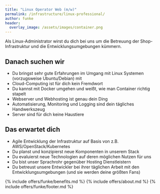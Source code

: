 ```yaml
---
title: "Linux Operator Web (m/w)"
permalink: /infrastructure/linux-professional/
author: funke
header:
  overlay_image: /assets/images/container.png
---
```


Als Linux-Administrator wirst du dich bei uns um die Betreuung der Shop-Infrastruktur und die 
Entwicklungsumgebungen kümmern.

## Danach suchen wir

* Du bringst sehr gute Erfahrungen im Umgang mit Linux Systemen (vorzugsweise Ubuntu/Debian) mit
* Cloud-Computing ist für dich kein Fremdwort
* Du kannst mit Docker umgehen und weißt, wie man Container richtig stapelt
* Webserver und Webhosting ist genau dein Ding
* Automatisierung, Monitoring und Logging sind dein tägliches Handwerkszeug
* Server sind für dich keine Haustiere

## Das erwartet dich

* Agile Entwicklung der Infrastruktur auf Basis von z.B. AWS/OpenStack/Kubernetes
* Du planst und konzipierst neue Komponenten in unserem Stack
* Du evaluierst neue Technologien auf deren möglichen Nutzen für uns 
* Du bist unser Sprachrohr gegenüber Hosting Dienstleistern
* Du betreust unsere Entwickler bei ihrer täglichen Arbeit mit den Entwicklungsumgebungen (und sie werden deine größten Fans)

{% include offers/funke/benefits.md %}
{% include offers/about.md %}
{% include offers/funke/footer.md %}

